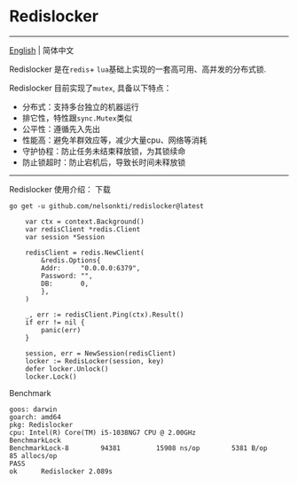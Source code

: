 # Redislocker

----
[English](README.md) | 简体中文

Redislocker 是在`redis`+ `lua`基础上实现的一套高可用、高并发的分布式锁.

Redislocker 目前实现了`mutex`, 具备以下特点：
* 分布式：支持多台独立的机器运行
* 排它性，特性跟`sync.Mutex`类似
* 公平性：遵循先入先出
* 性能高：避免羊群效应等，减少大量cpu、网络等消耗
* 守护协程：防止任务未结束释放锁，为其锁续命
* 防止锁超时：防止宕机后，导致长时间未释放锁

-----

Redislocker 使用介绍：
下载
```shell
go get -u github.com/nelsonkti/redislocker@latest
```

```
    var ctx = context.Background()
    var redisClient *redis.Client
    var session *Session
	
    redisClient = redis.NewClient(
        &redis.Options{
        Addr:     "0.0.0.0:6379",
        Password: "",
        DB:       0,
        },
    )
	
    _, err := redisClient.Ping(ctx).Result()
    if err != nil {
        panic(err)
    }
	
    session, err = NewSession(redisClient)
    locker := RedisLocker(session, key)
    defer locker.Unlock()
    locker.Lock()
```

Benchmark
```shell
goos: darwin
goarch: amd64
pkg: Redislocker
cpu: Intel(R) Core(TM) i5-1038NG7 CPU @ 2.00GHz
BenchmarkLock
BenchmarkLock-8   	   94381	     15908 ns/op	    5381 B/op	      85 allocs/op
PASS
ok  	Redislocker	2.089s
```